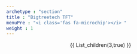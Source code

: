 ```yaml
---
archetype : "section"
title : "Bigtreetech TFT"
menuPre : "<i class='fas fa-microchip'></i> "
weight : 1
---
```

<center>
{{ List_children(3,true) }}
</center>